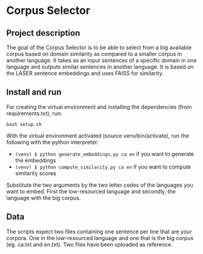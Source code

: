 # Corpus Selector
## Project description
The goal of the Corpus Selector is to be able to select from a big available corpus based on domain similarity as compared to a 
smaller corpus in another language. It takes as an input sentences of a specific domain in one language and outputs 
similar sentences in another language. It is based on the LASER sentence embeddings and uses FAISS for similarity.

## Install and run
For creating the virtual environment and installing the dependencies (from requirements.txt), run:

`bash setup.sh`

With the virtual environment activated (source venv/bin/activate), run the following with the python interpreter:

* `(venv) $ python generate_embeddings.py ca en` if you want to generate the embeddings
* `(venv) $ python compute_similarity.py ca en` if you want to compute similarity scores

Substitute the two arguments by the two letter codes of the languages you want to embed. First the low-resourced 
language and secondly, the language with the big corpus.

## Data
The scripts expect two files containing one sentence per line that are your corpora. One in the low-resourced language
and one that is the big corpus (eg. ca.txt and en.txt). Two files have been uploaded as reference.
